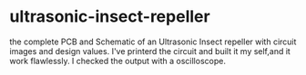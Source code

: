 # ultrasonic-insect-repeller
the complete PCB and Schematic of an Ultrasonic Insect repeller with circuit images and design values.
I've printerd the circuit and built it my self,and it work flawlessly. I checked the output with a oscilloscope. 
